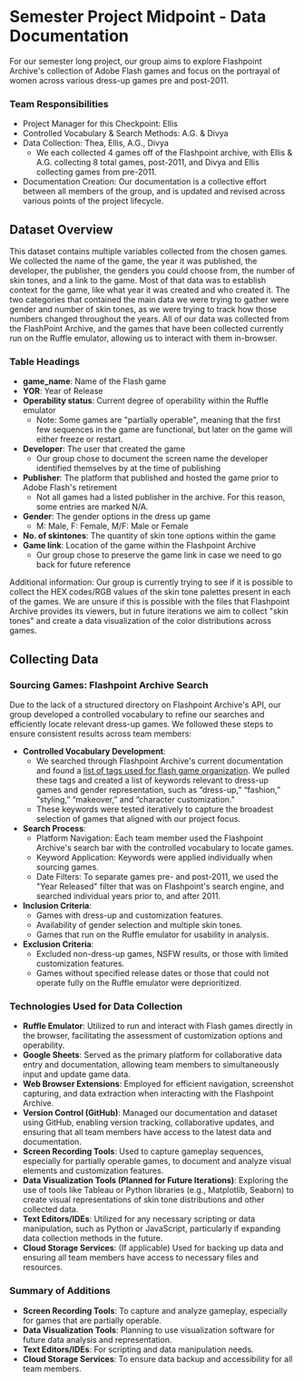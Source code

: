 # Semester Project Midpoint - Data Documentation

For our semester long project, our group aims to explore Flashpoint Archive's collection of Adobe Flash games and focus on the portrayal of women across various dress-up games pre and post-2011. 

### Team Responsibilities
- Project Manager for this Checkpoint: Ellis
- Controlled Vocabulary & Search Methods: A.G. & Divya
- Data Collection: Thea, Ellis, A.G., Divya
    - We each collected 4 games off of the Flashpoint archive, with Ellis & A.G. collecting 8 total games, post-2011, and Divya and Ellis collecting games from pre-2011.
- Documentation Creation: Our documentation is a collective effort between all members of the group, and is updated and revised across various points of the project lifecycle.

## Dataset Overview
This dataset contains multiple variables collected from the chosen games. We collected the name of the game, 
the year it was published, the developer, the publisher, the genders you could choose from, the number of skin tones, 
and a link to the game. Most of that data was to establish context for the game, like what year it was created and who created 
it. The two categories that contained the main data we were trying to gather were gender and number of skin tones, as we were trying 
to track how those numbers changed throughout the years. All of our data was collected from the FlashPoint Archive, and the games that have been collected
currently run on the Ruffle emulator, allowing us to interact with them in-browser. 

### Table Headings
- **game_name**: Name of the Flash game
- **YOR**: Year of Release
- **Operability status**: Current degree of operability within the Ruffle emulator
    - Note: Some games are "partially operable", meaning that the first few sequences in the game are functional, but later on the game will either freeze or restart.
- **Developer**: The user that created the game
    - Our group chose to document the screen name the developer identified themselves by at the time of publishing
- **Publisher**: The platform that published and hosted the game prior to Adobe Flash's retirement
    - Not all games had a listed publisher in the archive. For this reason, some entries are marked N/A.
- **Gender**: The gender options in the dress up game
    - M: Male, F: Female, M/F: Male or Female
- **No. of skintones**: The quantity of skin tone options within the game
- **Game link**: Location of the game within the Flashpoint Archive
    - Our group chose to preserve the game link in case we need to go back for future reference

Additional information: Our group is currently trying to see if it is possible to collect the HEX codes/RGB values of the skin tone palettes
present in each of the games. We are unsure if this is possible with the files that Flashpoint Archive provides its viewers, but in future iterations we aim to collect 
"skin tones" and create a data visualization of the color distributions across games. 

## Collecting Data
### Sourcing Games: Flashpoint Archive Search
Due to the lack of a structured directory on Flashpoint Archive's API, our group developed a controlled vocabulary to refine our searches and efficiently locate relevant dress-up games. We followed these steps to ensure consistent results across team members:

- **Controlled Vocabulary Development**:
    - We searched through Flashpoint Archive's current documentation and found a [list of tags used for flash game organization](https://flashpointarchive.org/datahub/Tags ). We pulled these tags and created a list of keywords relevant to dress-up games and gender representation, such as “dress-up,” “fashion,” “styling,” “makeover,” and “character customization."
    - These keywords were tested iteratively to capture the broadest selection of games that aligned with our project focus.
- **Search Process**:
    - Platform Navigation: Each team member used the Flashpoint Archive's search bar with the controlled vocabulary to locate games.
    - Keyword Application: Keywords were applied individually when sourcing games.
    - Date Filters: To separate games pre- and post-2011, we used the "Year Released" filter that was on Flashpoint's search engine, and searched individual years prior to, and after 2011.
- **Inclusion Criteria**:
    - Games with dress-up and customization features.
    - Availability of gender selection and multiple skin tones.
    - Games that run on the Ruffle emulator for usability in analysis.
- **Exclusion Criteria**:
    - Excluded non-dress-up games, NSFW results, or those with limited customization features.
    - Games without specified release dates or those that could not operate fully on the Ruffle emulator were deprioritized.

### Technologies Used for Data Collection
- **Ruffle Emulator**: Utilized to run and interact with Flash games directly in the browser, facilitating the assessment of customization options and operability.
- **Google Sheets**: Served as the primary platform for collaborative data entry and documentation, allowing team members to simultaneously input and update game data.
- **Web Browser Extensions**: Employed for efficient navigation, screenshot capturing, and data extraction when interacting with the Flashpoint Archive.
- **Version Control (GitHub)**: Managed our documentation and dataset using GitHub, enabling version tracking, collaborative updates, and ensuring that all team members have access to the latest data and documentation.
- **Screen Recording Tools**: Used to capture gameplay sequences, especially for partially operable games, to document and analyze visual elements and customization features.
- **Data Visualization Tools (Planned for Future Iterations)**: Exploring the use of tools like Tableau or Python libraries (e.g., Matplotlib, Seaborn) to create visual representations of skin tone distributions and other collected data.
- **Text Editors/IDEs**: Utilized for any necessary scripting or data manipulation, such as Python or JavaScript, particularly if expanding data collection methods in the future.
- **Cloud Storage Services**: (If applicable) Used for backing up data and ensuring all team members have access to necessary files and resources.
### Summary of Additions
- **Screen Recording Tools**: To capture and analyze gameplay, especially for games that are partially operable.
- **Data Visualization Tools**: Planning to use visualization software for future data analysis and representation.
- **Text Editors/IDEs**: For scripting and data manipulation needs.
- **Cloud Storage Services**: To ensure data backup and accessibility for all team members.


